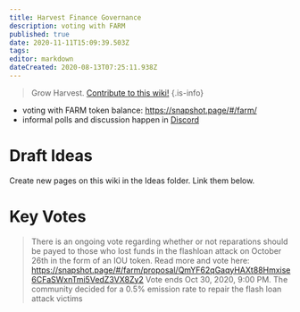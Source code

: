 ```yaml
---
title: Harvest Finance Governance
description: voting with FARM
published: true
date: 2020-11-11T15:09:39.503Z
tags: 
editor: markdown
dateCreated: 2020-08-13T07:25:11.938Z
---
```



> Grow Harvest. [Contribute to this wiki!](/contribute)
{.is-info}

- voting with FARM token balance: https://snapshot.page/#/farm/
- informal polls and discussion happen in [Discord](/en/team)


# Draft Ideas

Create new pages on this wiki in the Ideas folder. Link them below.



# Key Votes

> There is an ongoing vote regarding whether or not reparations should be payed to those who lost funds in the flashloan attack on October 26th in the form of an IOU token. Read more and vote here: https://snapshot.page/#/farm/proposal/QmYF62qGaqyHAXt88Hmxise6CFaSWxnTmi5VedZ3VX8Zy2 Vote ends Oct 30, 2020, 9:00 PM. The community decided for a 0.5% emission rate to repair the flash loan attack victims
